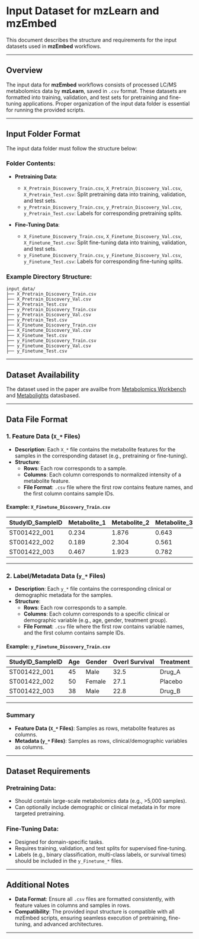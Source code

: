 
# Input Dataset for mzLearn and mzEmbed

This document describes the structure and requirements for the input datasets used in **mzEmbed** workflows.

---

## Overview

The input data for **mzEmbed** workflows consists of processed LC/MS metabolomics data by **mzLearn**, saved in `.csv` format. These datasets are formatted into training, validation, and test sets for pretraining and fine-tuning applications. Proper organization of the input data folder is essential for running the provided scripts.

---

## Input Folder Format

The input data folder must follow the structure below:

### Folder Contents:
- **Pretraining Data**:
  - `X_Pretrain_Discovery_Train.csv`, `X_Pretrain_Discovery_Val.csv`, `X_Pretrain_Test.csv`: Split pretraining data into training, validation, and test sets.
  - `y_Pretrain_Discovery_Train.csv`, `y_Pretrain_Discovery_Val.csv`, `y_Pretrain_Test.csv`: Labels for corresponding pretraining splits.

- **Fine-Tuning Data**:
  - `X_Finetune_Discovery_Train.csv`, `X_Finetune_Discovery_Val.csv`, `X_Finetune_Test.csv`: Split fine-tuning data into training, validation, and test sets.
  - `y_Finetune_Discovery_Train.csv`, `y_Finetune_Discovery_Val.csv`, `y_Finetune_Test.csv`: Labels for corresponding fine-tuning splits.

### Example Directory Structure:
```
input_data/
├── X_Pretrain_Discovery_Train.csv
├── X_Pretrain_Discovery_Val.csv
├── X_Pretrain_Test.csv
├── y_Pretrain_Discovery_Train.csv
├── y_Pretrain_Discovery_Val.csv
├── y_Pretrain_Test.csv
├── X_Finetune_Discovery_Train.csv
├── X_Finetune_Discovery_Val.csv
├── X_Finetune_Test.csv
├── y_Finetune_Discovery_Train.csv
├── y_Finetune_Discovery_Val.csv
├── y_Finetune_Test.csv
```

---

## Dataset Availability

The dataset used in the paper are availbe from [Metabolomics Workbench](https://www.metabolomicsworkbench.org/) and [Metabolights](https://www.ebi.ac.uk/metabolights/) datasbased.

---

## Data File Format

### **1. Feature Data (`X_*` Files)**

- **Description**: Each `X_*` file contains the metabolite features for the samples in the corresponding dataset (e.g., pretraining or fine-tuning).
- **Structure**:
  - **Rows**: Each row corresponds to a sample.
  - **Columns**: Each column corresponds to normalized intensity of a metabolite feature.
  - **File Format**: `.csv` file where the first row contains feature names, and the first column contains sample IDs.

#### Example: `X_Finetune_Discovery_Train.csv`

| StudyID_SampleID  | Metabolite_1 | Metabolite_2 | Metabolite_3 | ... |
|-------------------|--------------|--------------|--------------|-----|
| ST001422_001      | 0.234        | 1.876        | 0.643        | ... |
| ST001422_002      | 0.189        | 2.304        | 0.561        | ... |
| ST001422_003      | 0.467        | 1.923        | 0.782        | ... |

---

### **2. Label/Metadata Data (`y_*` Files)**

- **Description**: Each `y_*` file contains the corresponding clinical or demographic metadata for the samples.
- **Structure**:
  - **Rows**: Each row corresponds to a sample.
  - **Columns**: Each column corresponds to a specific clinical or demographic variable (e.g., age, gender, treatment group).
  - **File Format**: `.csv` file where the first row contains variable names, and the first column contains sample IDs.

#### Example: `y_Finetune_Discovery_Train.csv`

| StudyID_SampleID  | Age  | Gender | Overl Survival | Treatment   |
|-------------------|------|--------|----------------|-------------|
| ST001422_001      | 45   | Male   | 32.5           | Drug_A      |
| ST001422_002      | 50   | Female | 27.1           | Placebo     |
| ST001422_003      | 38   | Male   | 22.8           | Drug_B      |

---

### Summary

- **Feature Data (`X_*` Files)**: Samples as rows, metabolite features as columns.
- **Metadata (`y_*` Files)**: Samples as rows, clinical/demographic variables as columns.

---

## Dataset Requirements

### **Pretraining Data**:
- Should contain large-scale metabolomics data (e.g., >5,000 samples).
- Can optionally include demographic or clinical metadata in for more targeted pretraining.

### **Fine-Tuning Data**:
- Designed for domain-specific tasks.
- Requires training, validation, and test splits for supervised fine-tuning.
- Labels (e.g., binary classification, multi-class labels, or survival times) should be included in the `y_Finetune_*` files.

---

## Additional Notes
- **Data Format**: Ensure all `.csv` files are formatted consistently, with feature values in columns and samples in rows.
- **Compatibility**: The provided input structure is compatible with all mzEmbed scripts, ensuring seamless execution of pretraining, fine-tuning, and advanced architectures.

---
